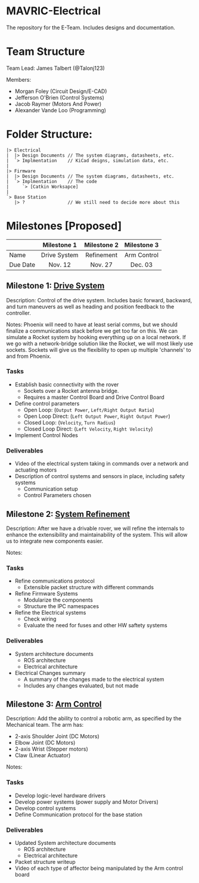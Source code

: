 # MAVRIC-Electrical
The repository for the E-Team. Includes designs and documentation.

# Team Structure
Team Lead: James Talbert (@Talonj123)

Members:
 * Morgan Foley (Circuit Design/E-CAD)
 * Jefferson O'Brien (Control Systems)
 * Jacob Raymer (Motors And Power)
 * Alexander Vande Loo (Programming)

# Folder Structure:

```
|> Electrical
|  |> Design Documents // The system diagrams, datasheets, etc.
|  `> Implmentation    // KiCad deigns, simulation data, etc.
|
|> Firmware
|  |> Design Documents // The system diagrams, datasheets, etc.
|  `> Implmentation    // The code
|     `> [Catkin Worksapce]
|
`> Base Station
   |> ?                // We still need to decide more about this
```

# Milestones [Proposed]
|                     | Milestone 1  | Milestone 2 | Milestone 3 |
|:--------------------|:------------:|:-----------:|:-----------:|
| Name                | Drive System | Refinement  | Arm Control |
| Due Date            |    Nov. 12   |   Nov. 27   |   Dec. 03   |

## Milestone 1:  [Drive System](https://github.com/m2i/MAVRIC-Electrical/milestone/2)
Description: Control of the drive system. Includes basic forward, backward, and turn maneuvers as well as heading and position feedback to the controller.

Notes: Phoenix will need to have at least serial comms, but we should finalize a communications stack before we get too far on this. We can simulate a Rocket system by hooking everything up on a local network. If we go with a network-bridge solution like the Rocket, we will most likely use sockets. Sockets will give us the flexibility to open up multiple 'channels' to and from Phoenix.
### Tasks
 * Establish basic connectivity with the rover
   * Sockets over a Rocket antenna bridge.
   * Requires a master Control Board and Drive Control Board
 * Define control parameters
   * Open Loop: (`Output Power`, `Left/Right Output Ratio`)
   * Open Loop Direct: (`Left Output Power`, `Right Output Power`)
   * Closed Loop: (`Velocity`, `Turn Radius`)
   * Closed Loop Direct: (`Left Velocity`, `Right Velocity`)
 * Implement Control Nodes

### Deliverables
 * Video of the electrical system taking in commands over a network and actuating motors
 * Description of control systems and sensors in place, including safety systems
   * Communication setup
   * Control Parameters chosen

## Milestone 2: [System Refinement](https://github.com/m2i/MAVRIC-Electrical/milestone/3)
Description: After we have a drivable rover, we will refine the internals
to enhance the extensibility and maintainability of the system. This will
allow us to integrate new components easier.

Notes: 
### Tasks
 * Refine communications protocol
   * Extensible packet structure with different commands
 * Refine Firmware Systems
   * Modularize the components
   * Structure the IPC namespaces
 * Refine the Electrical systems
   * Check wiring
   * Evaluate the need for fuses and other HW saftety systems

### Deliverables
 * System architecture documents
   * ROS architecture
   * Electrical architecture
 * Electrical Changes summary
   * A summary of the changes made to the electrical system
   * Includes any changes evaluated, but not made

## Milestone 3: [Arm Control](https://github.com/m2i/MAVRIC-Electrical/milestone/4)
Description: Add the ability to control a robotic arm, as specified by the Mechanical team.
The arm has:
 * 2-axis Shoulder Joint (DC Motors)
 * Elbow Joint (DC Motors)
 * 2-axis Wrist (Stepper motors)
 * Claw (Linear Actuator)

Notes: 
### Tasks
 * Develop logic-level hardware drivers
 * Develop power systems (power supply and Motor Drivers)
 * Develop control systems
 * Define Communication protocol for the base station

### Deliverables
 * Updated System architecture documents
   * ROS architecture
   * Electrical architecture
 * Packet structure writeup
 * Video of each type of affector being manipulated by the Arm control board
